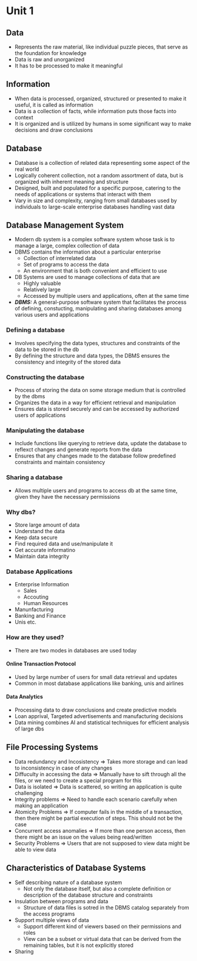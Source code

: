 # Unit 1

## Data
- Represents the raw material, like individual puzzle pieces, that serve as the foundation for knowledge
- Data is raw and unorganized
- It has to be processed to make it meaningful

## Information
- When data is processed, organized, structured or presented to make it useful, it is called as information
- Data is a collection of facts, while information puts those facts into context
- It is organized and is utilized by humans in some significant way to make decisions and draw conclusions

## Database
- Database is a collection of related data representing some aspect of the real world
- Logically coherent collection, not a random assortment of data, but is organized with inherent meaning and structure
- Designed, built and populated for a specific purpose, catering to the needs of applications or systems that interact with them
- Vary in size and complexity, ranging from small databases used by individuals to large-scale enterprise databases handling vast data

## Database Management System
- Modern db system is a complex software system whose task is to manage a large, complex collection of data
- DBMS contains the information about a particular enterprise
  - Collection of interrelated data
  - Set of programs to access the data
  - An environment that is both convenient and efficient to use
- DB Systems are used to manage collections of data that are
  - Highly valuable
  - Relatively large
  - Accessed by multiple users and applications, often at the same time
- ___DBMS:___ A general-purpose software system that facilitates the process of defining, constucting, manipulating and sharing databases among various users and applications

### Defining a database
- Involves specifying the data types, structures and constraints of the data to be stored in the db
- By defining the structure and data types, the DBMS ensures the consistency and integrity of the stored data

### Constructing the database
- Process of storing the data on some storage medium that is controlled by the dbms
- Organizes the data in a way for efficient retrieval and manipulation
- Ensures data is stored securely and can be accessed by authorized users of applications

### Manipulating the database
- Include functions like querying to retrieve data, update the database to reflexct changes and generate reports from the data
- Ensures that any changes made to the database follow predefined constraints and maintain consistency

### Sharing a database
- Allows multiple users and programs to access db at the same time, given they have the necessary permissions

### Why dbs?
- Store large amount of data
- Understand the data
- Keep data secure
- Find required data and use/manipulate it
- Get accurate informatino
- Maintain data integrity

### Database Applications
- Enterprise Information
  - Sales
  - Accouting
  - Human Resources
- Manunfacturing
- Banking and Finance
- Unis
etc.

### How are they used?
- There are two modes in databases are used today

#### Online Transaction Protocol
- Used by large number of users for small data retrieval and updates
- Common in most database applications like banking, unis and airlines

#### Data Analytics
- Processing data to draw conclusions and create predictive models
- Loan apprival, Targeted advertisements and manufacturing decisions
- Data mining combines AI and statistical techniques for efficient analysis of large dbs

## File Processing Systems
- Data redundancy and Incosistency => Takes more storage and can lead to inconsistency in case of any changes
- Diffuculty in accessing the data => Manually have to sift through all the files, or we need to create a special program for this 
- Data is isolated => Data is scattered, so writing an application is quite challenging
- Integrity problems => Need to handle each scenario carefully when making an application
- Atomicity Problems => If computer fails in the middle of a transaction, then there might be partial execution of steps. This should not be the case
- Concurrent access anomalies => If more than one person access, then there might be an issue on the values being read/written
- Security Problems => Users that are not supposed to view data might be able to view data

## Characteristics of Database Systems
- Self describing nature of a database system
  - Not only the database itself, but also a complete definition or description of the database structure and constraints
- Insulation between programs and data
  - Structure of data files is sotred in the DBMS catalog separately from the access programs
- Support multiple views of data
  - Support different kind of viewers based on their permissions and roles
  - View can be a subset or virtual data that can be derived from the remaining tables, but it is not explicitly stored
- Sharing 



  
